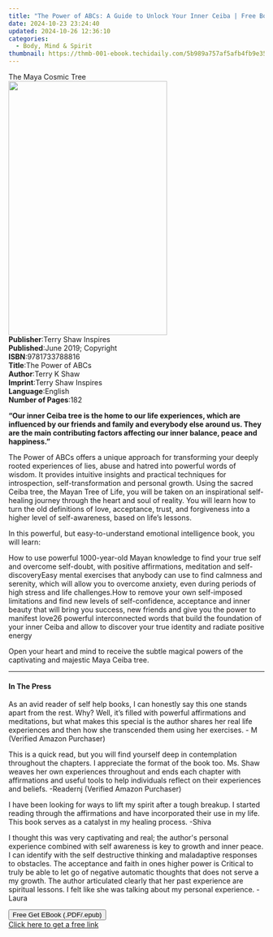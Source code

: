 ```yaml
---
title: "The Power of ABCs: A Guide to Unlock Your Inner Ceiba | Free Book"
date: 2024-10-23 23:24:40
updated: 2024-10-26 12:36:10
categories:
  - Body, Mind & Spirit
thumbnail: https://thmb-001-ebook.techidaily.com/5b989a757af5afb4fb9e35bb19da6bf4ffa0ec9d570a038bb060d425f7c70935.jpg
---
```

<main id="book-container">
  <div class="flex flex-col">
    <div class="book-brief flex-1 py-6 px-4 sm:p-6 md:py-10 md:px-8">
      <!-- brief-->
      <div class="book-brief-main">The Maya Cosmic Tree</div>
    </div>
    <div
      class="book-meta-info flex-1 grid gap-4 col-start-1 col-end-3 row-start-1 sm:mb-6 sm:grid-cols-4 lg:gap-6 lg:col-start-2 lg:row-end-6 lg:row-span-6 lg:mb-0"
    >
      <div
        class="book-meta-info-left place-content-center mt-4 p-4 text-sm leading-6 col-start-2 col-span-2 dark:text-slate-400"
      >
        <img
          class="w-full h-500 object-cover rounded-lg sm:h-255 sm:col-span-2 lg:col-span-full"
          src="https://img-001-ebook.techidaily.com/a9a2d84181a3c79e2d0b2e5e1a802e9af849280c8cf48f8b9c742caf773bd60e.jpg"
          alt=""
          width="312"
          height="500"
        />
      </div>
      <div
        class="book-meta-info-right mt-2 col-start-1 row-start-2 col-span-3 self-center"
      >
        <!-- meta data  -->
        <div class="flex flex-col px-4 md:px-8">
          <div class="flex-1">
            <strong>Publisher</strong>:<span class="px-2"
              >Terry Shaw Inspires</span
            >
          </div>
          <div class="flex-1">
            <strong>Published</strong>:<span class="px-2"
              >June 2019; Copyright</span
            >
          </div>
          <div class="flex-1">
            <strong>ISBN</strong>:<span class="px-2">9781733788816</span>
          </div>
          <div class="flex-1">
            <strong>Title</strong>:<span class="px-2">The Power of ABCs</span>
          </div>
          <div class="flex-1">
            <strong>Author</strong>:<span class="px-2">Terry K Shaw</span>
          </div>
          <div class="flex-1">
            <strong>Imprint</strong>:<span class="px-2"
              >Terry Shaw Inspires</span
            >
          </div>
          <div class="flex-1">
            <strong>Language</strong>:<span class="px-2">English</span>
          </div>
          <div class="flex-1">
            <strong>Number of Pages</strong>:<span class="px-2">182</span>
          </div>
        </div>
      </div>
    </div>
    <div class="book-description flex-1 py-6 px-4 sm:p-6 md:py-10 md:px-8">
      <div class="book-description-main">
        <div accordion-content="" id="description">
          <p>
            <strong>“Our inner </strong><strong>Ceiba tree </strong
            ><strong>is the home to our </strong
            ><strong>life experiences</strong
            ><strong
              >, which are influenced by our friends and family and everybody
              else around us. They are the main contributing factors affecting
              our </strong
            ><strong>inner balance</strong><strong>, </strong
            ><strong>peace</strong><strong> and </strong
            ><strong>happiness</strong><strong>.”</strong>
          </p>
          <p>
            The Power of ABCs offers a unique approach for transforming your
            deeply rooted experiences of lies, abuse and hatred into powerful
            words of wisdom. It provides intuitive insights and practical
            techniques for introspection, self-transformation and personal
            growth. Using the sacred Ceiba tree, the Mayan Tree of Life, you
            will be taken on an inspirational self-healing journey through the
            heart and soul of reality. You will learn how to turn the old
            definitions of love, acceptance, trust, and forgiveness into a
            higher level of self-awareness, based on life’s lessons.
          </p>
          <p>
            In this powerful, but easy-to-understand emotional intelligence
            book, you will learn:
          </p>
          How to use powerful 1000-year-old Mayan knowledge to find your true
          self and overcome self-doubt, with positive affirmations, meditation
          and self-discoveryEasy mental exercises that anybody can use to find
          calmness and serenity, which will allow you to overcome anxiety, even
          during periods of high stress and life challenges.How to remove your
          own self-imposed limitations and find new levels of self-confidence,
          acceptance and inner beauty that will bring you success, new friends
          and give you the power to manifest love26 powerful interconnected
          words that build the foundation of your inner Ceiba and allow to
          discover your true identity and radiate positive energy
          <p>
            Open your heart and mind to receive the subtle magical powers of the
            captivating and majestic Maya Ceiba tree.<strong></strong>
          </p>
        </div>
        <div class="accordion-fader"></div>
      </div>
    </div>
    <div class="book-excerpts flex-1 py-6 px-4 sm:p-6 md:py-10 md:px-8">
      <!-- excerpts-->
      <div class="book-excerpts-main">
        <hr />
        <h4 class="placeholder placeholder-heading">
          <span>In The Press</span>
        </h4>
        <p></p>
        <p>
          As an avid reader of self help books, I can honestly say this one
          stands apart from the rest. Why? Well, it’s filled with powerful
          affirmations and meditations, but what makes this special is the
          author shares her real life experiences and then how she transcended
          them using her exercises. - M (Verified Amazon Purchaser)
        </p>
        <p>
          This is a quick read, but you will find yourself deep in contemplation
          throughout the chapters. I appreciate the format of the book too. Ms.
          Shaw weaves her own experiences throughout and ends each chapter with
          affirmations and useful tools to help individuals reflect on their
          experiences and beliefs. -Readernj (Verified Amazon Purchaser)
        </p>
        <p>
          I have been looking for ways to lift my spirit after a tough breakup.
          I started reading through the affirmations and have incorporated their
          use in my life. This book serves as a catalyst in my healing process.
          -Shiva
        </p>
        <p>
          I thought this was very captivating and real; the author's personal
          experience combined with self awareness is key to growth and inner
          peace. I can identify with the self destructive thinking and
          maladaptive responses to obstacles. The acceptance and faith in ones
          higher power is Critical to truly be able to let go of negative
          automatic thoughts that does not serve a my growth. The author
          articulated clearly that her past experience are spiritual lessons. I
          felt like she was talking about my personal experience. -Laura
        </p>
        <p></p>
      </div>
    </div>
    <div
      class="book-about-author flex-1 py-6 px-4 sm:p-6 md:py-10 md:px-8"
    ></div>
    <div class="book-free-get flex-1 py-6 px-4 sm:p-6 md:py-10 md:px-8">
      <button
        id="btn-free-get"
        class="bg-blue-500 hover:bg-blue-700 text-white font-bold py-2 px-4 rounded"
      >
        Free Get EBook (.PDF/.epub)
      </button>
      <div id="countdown-display" class="px-2 text-lg mt-2"></div>
      <a
        id="free-link"
        class="hidden bg-blue-500 hover:bg-blue-700 text-white font-bold py-2 px-4 rounded"
        href="https://www.ebooks.com/en-us/book/209875006/the-power-of-abcs-a-guide-to-unlock-your-inner-ceiba/terry-k-shaw/"
        target="_blank"
        >Click here to get a free link</a
      >
    </div>
    <script>
      let countdownTime = 0;
      let countdownInterval = null;
      document
        .getElementById('btn-free-get')
        .addEventListener('click', startCountdown);
      function startCountdown() {
        countdownTime = new Date().getTime() + 60000 * 3;
        countdownInterval = setInterval(updateCountdown, 1000);
        document.getElementById('btn-free-get').disabled = true;
        document
          .getElementById('btn-free-get')
          .classList.add('bg-gray-500', 'cursor-not-allowed');
      }
      function updateCountdown() {
        let currentTime = new Date().getTime();
        let timeLeft = countdownTime - currentTime;
        let secondsLeft = Math.floor(timeLeft / 1000);
        document.getElementById('countdown-display').innerHTML =
          `Remaining time: ${secondsLeft} seconds.`;
        if (secondsLeft <= 0) {
          clearInterval(countdownInterval);
          document.getElementById('btn-free-get').classList.add('hidden');
          document.getElementById('free-link').classList.remove('hidden');
          document.getElementById('countdown-display').innerHTML = '';
        }
      }
    </script>
  </div>
</main>
